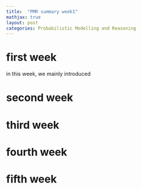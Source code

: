 ```yaml
---
title:  "PMR summary week1"
mathjax: true
layout: post
categories: Probabilistic Modelling and Reasoning
---
```


# first week
in this week, we mainly introduced

# second week

# third week

# fourth week

# fifth week
